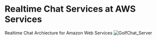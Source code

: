 # Realtime Chat Services at AWS Services

Realtime Chat Archiecture for Amazon Web Services
![GolfChat_Server](https://user-images.githubusercontent.com/51389295/128306051-767f450d-81e7-4bda-abb8-407b98e5933f.png)
